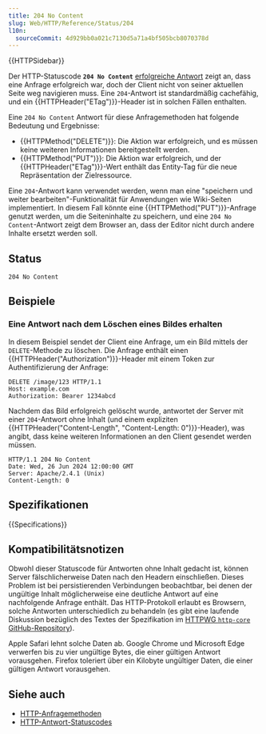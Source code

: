 ```yaml
---
title: 204 No Content
slug: Web/HTTP/Reference/Status/204
l10n:
  sourceCommit: 4d929bb0a021c7130d5a71a4bf505bcb8070378d
---
```


{{HTTPSidebar}}

Der HTTP-Statuscode **`204 No Content`** [erfolgreiche Antwort](/de/docs/Web/HTTP/Reference/Status#successful_responses) zeigt an, dass eine Anfrage erfolgreich war, doch der Client nicht von seiner aktuellen Seite weg navigieren muss.
Eine `204`-Antwort ist standardmäßig cachefähig, und ein {{HTTPHeader("ETag")}}-Header ist in solchen Fällen enthalten.

Eine `204 No Content` Antwort für diese Anfragemethoden hat folgende Bedeutung und Ergebnisse:

- {{HTTPMethod("DELETE")}}: Die Aktion war erfolgreich, und es müssen keine weiteren Informationen bereitgestellt werden.
- {{HTTPMethod("PUT")}}: Die Aktion war erfolgreich, und der {{HTTPHeader("ETag")}}-Wert enthält das Entity-Tag für die neue Repräsentation der Zielressource.

Eine `204`-Antwort kann verwendet werden, wenn man eine "speichern und weiter bearbeiten"-Funktionalität für Anwendungen wie Wiki-Seiten implementiert.
In diesem Fall könnte eine {{HTTPMethod("PUT")}}-Anfrage genutzt werden, um die Seiteninhalte zu speichern, und eine `204 No Content`-Antwort zeigt dem Browser an, dass der Editor nicht durch andere Inhalte ersetzt werden soll.

## Status

```http
204 No Content
```

## Beispiele

### Eine Antwort nach dem Löschen eines Bildes erhalten

In diesem Beispiel sendet der Client eine Anfrage, um ein Bild mittels der `DELETE`-Methode zu löschen.
Die Anfrage enthält einen {{HTTPHeader("Authorization")}}-Header mit einem Token zur Authentifizierung der Anfrage:

```http
DELETE /image/123 HTTP/1.1
Host: example.com
Authorization: Bearer 1234abcd
```

Nachdem das Bild erfolgreich gelöscht wurde, antwortet der Server mit einer `204`-Antwort ohne Inhalt (und einem expliziten {{HTTPHeader("Content-Length", "Content-Length: 0")}}-Header), was angibt, dass keine weiteren Informationen an den Client gesendet werden müssen.

```http
HTTP/1.1 204 No Content
Date: Wed, 26 Jun 2024 12:00:00 GMT
Server: Apache/2.4.1 (Unix)
Content-Length: 0
```

## Spezifikationen

{{Specifications}}

## Kompatibilitätsnotizen

Obwohl dieser Statuscode für Antworten ohne Inhalt gedacht ist, können Server fälschlicherweise Daten nach den Headern einschließen. Dieses Problem ist bei persistierenden Verbindungen beobachtbar, bei denen der ungültige Inhalt möglicherweise eine deutliche Antwort auf eine nachfolgende Anfrage enthält.
Das HTTP-Protokoll erlaubt es Browsern, solche Antworten unterschiedlich zu behandeln (es gibt eine laufende Diskussion bezüglich des Textes der Spezifikation im [HTTPWG `http-core` GitHub-Repository](https://github.com/httpwg/http-core/issues/26)).

Apple Safari lehnt solche Daten ab.
Google Chrome und Microsoft Edge verwerfen bis zu vier ungültige Bytes, die einer gültigen Antwort vorausgehen.
Firefox toleriert über ein Kilobyte ungültiger Daten, die einer gültigen Antwort vorausgehen.

## Siehe auch

- [HTTP-Anfragemethoden](/de/docs/Web/HTTP/Reference/Methods)
- [HTTP-Antwort-Statuscodes](/de/docs/Web/HTTP/Reference/Status)
